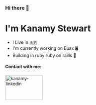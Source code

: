### Hi there 👋

# I'm Kanamy Stewart

+ I Live in 🇧🇷 
+ I'm currently working on Euax 🖥️
+ Building in ruby ruby on raills 🔰

#### Contact with me:

<a href="https://www.linkedin.com/in/kanamy-stewart-862351174/" target ="_blank">
  <img align="center" alt="kanamy-linkedin" height="80" width="120" src="https://cdn.jsdelivr.net/gh/devicons/devicon/icons/linkedin/linkedin-original-wordmark.svg"
   style="max-width:100%;">
</a>


<!--
**KanamyStewart/kanamystewart** is a ✨ _special_ ✨ repository because its `README.md` (this file) appears on your GitHub profile.

Here are some ideas to get you started:

- 🔭 I’m currently working on ...
- 🌱 I’m currently learning ...
- 👯 I’m looking to collaborate on ...
- 🤔 I’m looking for help with ...
- 💬 Ask me about ...
- 📫 How to reach me: ...
- 😄 Pronouns: ...
- ⚡ Fun fact: ...
-->
